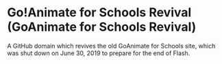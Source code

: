 # Go!Animate for Schools Revival (GoAnimate for Schools Revival)
A GitHub domain which revives the old GoAnimate for Schools site, which was shut down on June 30, 2019 to prepare for the end of Flash.
